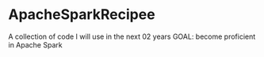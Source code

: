 # ApacheSparkRecipee
A collection of code I will use in the next 02 years GOAL: become proficient in Apache Spark
